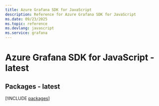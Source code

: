 ```yaml
---
title: Azure Grafana SDK for JavaScript
description: Reference for Azure Grafana SDK for JavaScript
ms.date: 09/23/2025
ms.topic: reference
ms.devlang: javascript
ms.service: grafana
---
```

# Azure Grafana SDK for JavaScript - latest
## Packages - latest
[!INCLUDE [packages](grafana-index.md)]